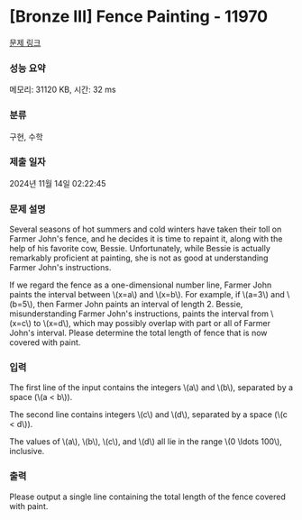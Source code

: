 # [Bronze III] Fence Painting - 11970 

[문제 링크](https://www.acmicpc.net/problem/11970) 

### 성능 요약

메모리: 31120 KB, 시간: 32 ms

### 분류

구현, 수학

### 제출 일자

2024년 11월 14일 02:22:45

### 문제 설명

<p>Several seasons of hot summers and cold winters have taken their toll on Farmer John's fence, and he decides it is time to repaint it, along with the help of his favorite cow, Bessie. Unfortunately, while Bessie is actually remarkably proficient at painting, she is not as good at understanding Farmer John's instructions.</p>

<p>If we regard the fence as a one-dimensional number line, Farmer John paints the interval between \(x=a\) and \(x=b\). For example, if \(a=3\) and \(b=5\), then Farmer John paints an interval of length 2. Bessie, misunderstanding Farmer John's instructions, paints the interval from \(x=c\) to \(x=d\), which may possibly overlap with part or all of Farmer John's interval. Please determine the total length of fence that is now covered with paint.</p>

### 입력 

 <p>The first line of the input contains the integers \(a\) and \(b\), separated by a space (\(a < b\)).</p>

<p>The second line contains integers \(c\) and \(d\), separated by a space (\(c < d\)).</p>

<p>The values of \(a\), \(b\), \(c\), and \(d\) all lie in the range \(0 \ldots 100\), inclusive.</p>

### 출력 

 <p>Please output a single line containing the total length of the fence covered with paint.</p>

